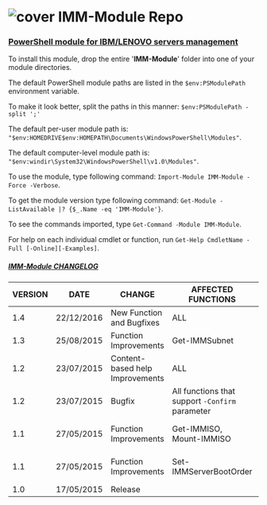 # ![cover](https://cloud.githubusercontent.com/assets/6964549/21469926/c1dded38-ca78-11e6-961f-e89d4acffa68.png) IMM-Module Repo
### [<b>PowerShell module for IBM/LENOVO servers management</b>](http://www.ps1code.com/single-post/2015/08/11/PowerShell-module-for-IBM-servers%E2%80%99-management)

To install this module, drop the entire '<b>IMM-Module</b>' folder into one of your module directories.

The default PowerShell module paths are listed in the `$env:PSModulePath` environment variable.

To make it look better, split the paths in this manner: `$env:PSModulePath -split ';'`

The default per-user module path is: `"$env:HOMEDRIVE$env:HOMEPATH\Documents\WindowsPowerShell\Modules"`.

The default computer-level module path is: `"$env:windir\System32\WindowsPowerShell\v1.0\Modules"`.

To use the module, type following command: `Import-Module IMM-Module -Force -Verbose`.

To get the module version type following command: `Get-Module -ListAvailable |? {$_.Name -eq 'IMM-Module'}`.

To see the commands imported, type `Get-Command -Module IMM-Module`.

For help on each individual cmdlet or function, run `Get-Help CmdletName -Full [-Online][-Examples]`.

##### <ins>IMM-Module CHANGELOG</ins>

VERSION|DATE|CHANGE|AFFECTED FUNCTIONS|DESCRIPTION
----|----|----|----|----|
1.4|22/12/2016|New Function and Bugfixes|ALL|Added new function `Get-IMMSupervisorCred`
1.3|25/08/2015|Function Improvements|Get-IMMSubnet|Added new parameter `-ExcludeIP`
1.2|23/07/2015|Content-based help Improvements|ALL|`.PARAMETER` tags edited
1.2|23/07/2015|Bugfix|All functions that support `-Confirm` parameter|`$IMM` variable replaced by `$module` in `$PSCmdlet.ShouldProcess($module,"")` method
1.1|27/05/2015|Function Improvements|Get-IMMISO, Mount-IMMISO|Added `rdmount` running process check in the `Begin` scope before function call
1.1|27/05/2015|Function Improvements|Set-IMMServerBootOrder|Added `Windows Boot Manager` entry in `[ValidateSet()]` statement for all Boot devices
1.0|17/05/2015|Release||
